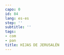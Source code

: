 ```yaml
---
capo: 0
id: 84
lang: es-es
step: ''
subtitle: ''
tags:
- com
- pan
title: HIJAS DE JERUSALÉN
---
```

